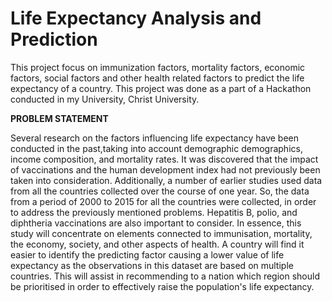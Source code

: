 # Life Expectancy Analysis and Prediction
This project focus on immunization factors, mortality factors, economic factors, social factors and other health related factors to predict the life expectancy of a country.
This project was done as a part of a Hackathon conducted in my University, Christ University.



**PROBLEM STATEMENT**

Several research on the factors influencing life expectancy have been conducted in the past,taking into account demographic demographics, income composition, and mortality rates. It was discovered that the impact of vaccinations and the human development index had not previously been taken into consideration. 
Additionally, a number of earlier studies used data from all the countries collected over the course of one year. So, the data from a period of 2000 to 2015 for all the countries were collected, in order to address the previously mentioned problems. Hepatitis B, polio, and diphtheria vaccinations are also important to consider. In essence, this study will concentrate on elements connected to immunisation, mortality, the economy, society, and other aspects of health. A country will find it easier to identify the predicting factor causing a lower value of life expectancy as the observations in this dataset are based on multiple countries. This will assist in recommending to a nation which region should be prioritised in order to effectively raise the population's life expectancy.


